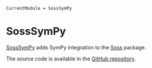 ```@meta
CurrentModule = SossSymPy
```

# SossSymPy

[SossSymPy](https://github.com/cscherrer/SossSymPy.jl)
adds SymPy integration to the
[Soss](https://github.com/cscherrer/Soss.jl)
package.

The source code is available in the
[GitHub repository](https://github.com/cscherrer/SossSymPy.jl).
